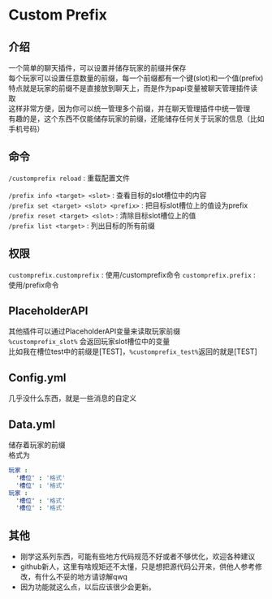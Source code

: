 # Custom Prefix
## 介绍
一个简单的聊天插件，可以设置并储存玩家的前缀并保存<br>
每个玩家可以设置任意数量的前缀，每一个前缀都有一个键(slot)和一个值(prefix)<br>
特点就是玩家的前缀不是直接放到聊天上，而是作为papi变量被聊天管理插件读取<br>
这样非常方便，因为你可以统一管理多个前缀，并在聊天管理插件中统一管理<br>
有趣的是，这个东西不仅能储存玩家的前缀，还能储存任何关于玩家的信息（比如手机号码）<br>

## 命令
`/customprefix reload` : 重载配置文件

`/prefix info <target> <slot>` : 查看目标的slot槽位中的内容<br>
`/prefix set <target> <slot> <prefix>` : 把目标slot槽位上的值设为prefix<br>
`/prefix reset <target> <slot>` : 清除目标slot槽位上的值<br>
`/prefix list <target>` : 列出目标的所有前缀<br>

## 权限
`customprefix.customprefix` : 使用/customprefix命令
`customprefix.prefix` : 使用/prefix命令

## PlaceholderAPI
其他插件可以通过PlaceholderAPI变量来读取玩家前缀<br>
`%customprefix_slot%` 会返回玩家slot槽位中的变量<br>
比如我在槽位test中的前缀是[TEST]，`%customprefix_test%`返回的就是[TEST]<br>

## Config.yml
几乎没什么东西，就是一些消息的自定义<br>

## Data.yml
储存着玩家的前缀<br>
格式为<br>
```yaml
玩家 :
  '槽位' : '格式'
  '槽位' : '格式'
玩家 :
  '槽位' : '格式'
  '槽位' : '格式'
```
## 其他
- 刚学这系列东西，可能有些地方代码规范不好或者不够优化，欢迎各种建议
- github新人，这里有啥规矩还不太懂，只是想把源代码公开来，供他人参考修改，有什么不妥的地方请谅解qwq
- 因为功能就这么点，以后应该很少会更新。
